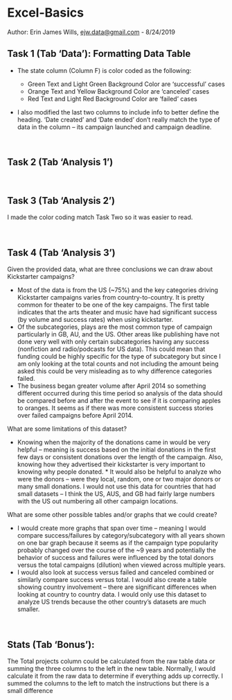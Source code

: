 # Excel-Basics

Author:  Erin James Wills, ejw.data@gmail.com  - 8/24/2019

## Task 1 (Tab ‘Data’):  Formatting Data Table  

*  The state column (Column F) is color coded as the following:
   *  Green Text and Light Green Background Color are ‘successful’ cases
   *  Orange Text and Yellow Background Color are ‘canceled’ cases
   *  Red Text and Light Red Background Color are ‘failed’ cases  

*  I also modified the last two columns to include info to better define the heading.  ‘Date created’ and ‘Date ended’ don’t really match the type of data in the column – its campaign launched and campaign deadline.  

<br>

## Task 2 (Tab ‘Analysis 1’)  

<br>

## Task 3 (Tab ‘Analysis 2’)
I made the color coding match Task Two so it was easier to read.
 

<br>

## Task 4 (Tab ‘Analysis 3’)  

Given the provided data, what are three conclusions we can draw about Kickstarter campaigns?  
*  Most of the data is from the US (~75%) and the key categories driving Kickstarter campaigns varies from country-to-country.  It is pretty common for theater to be one of the key campaigns.  The first table indicates that the arts theater and music have had significant success (by volume and success rates) when using kickstarter.  
*  Of the subcategories, plays are the most common type of campaign particularly in GB, AU, and the US.  Other areas like publishing have not done very well with only certain subcategories having any success (nonfiction and radio/podcasts for US data).  This could mean that funding could be highly specific for the type of subcategory but since I am only looking at the total counts and not including the amount being asked this could be very misleading as to why difference categories failed.   
*  The business began greater volume after April 2014 so something different occurred during this time period so analysis of the data should be compared before and after the event to see if it is comparing apples to oranges.  It seems as if there was more consistent success stories over failed campaigns before April 2014.  

What are some limitations of this dataset?  
*  Knowing when the majority of the donations came in would be very helpful – meaning is success based on the initial donations in the first few days or consistent donations over the length of the campaign.  Also, knowing how they advertised their kickstarter is very important to knowing why people donated.  *  It would also be helpful to analyze who were the donors – were they local, random, one or two major donors or many small donations.  I would not use this data for countries that had small datasets – I think the US, AUS, and GB had fairly large numbers with the US out numbering all other campaign locations.   

What are some other possible tables and/or graphs that we could create?  

*  I would create more graphs that span over time – meaning I would compare success/failures by category/subcategory with all years shown on one bar graph because it seems as if the campaign type popularity probably changed over the course of the ~9 years and potentially the behavior of success and failures were influenced by the total donors versus the total campaigns (dilution) when viewed across multiple years.   
*  I would also look at success versus failed and canceled combined or similarly compare success versus total.  I would also create a table showing country involvement – there are significant differences when looking at country to country data.  I would only use this dataset to analyze US trends because the other country’s datasets are much smaller.

<br>

## Stats (Tab ‘Bonus’):  
The Total projects column could be calculated from the raw table data or summing the three columns to the left in the new table.  Normally, I would calculate it from the raw data to determine if everything adds up correctly.  I summed the columns to the left to match the instructions but there is a small difference
